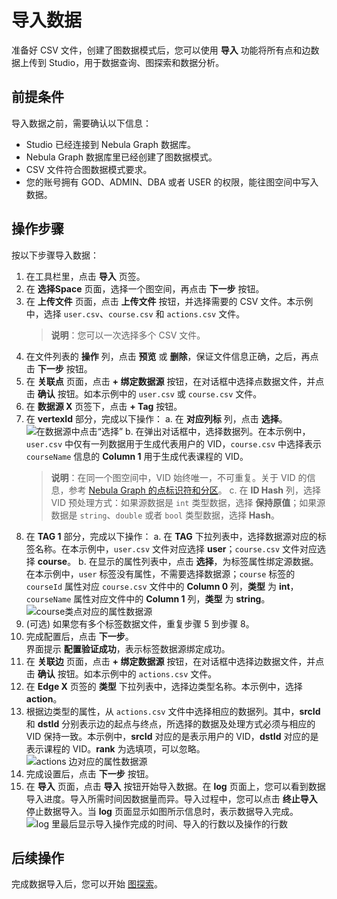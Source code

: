 # 导入数据

准备好 CSV 文件，创建了图数据模式后，您可以使用 **导入** 功能将所有点和边数据上传到 Studio，用于数据查询、图探索和数据分析。

## 前提条件

导入数据之前，需要确认以下信息：

- Studio 已经连接到 Nebula Graph 数据库。
- Nebula Graph 数据库里已经创建了图数据模式。
- CSV 文件符合图数据模式要求。
- 您的账号拥有 GOD、ADMIN、DBA 或者 USER 的权限，能往图空间中写入数据。

## 操作步骤

按以下步骤导入数据：

1. 在工具栏里，点击 **导入** 页签。
2. 在 **选择Space** 页面，选择一个图空间，再点击 **下一步** 按钮。
3. 在 **上传文件** 页面，点击 **上传文件** 按钮，并选择需要的 CSV 文件。本示例中，选择 `user.csv`、`course.csv` 和 `actions.csv` 文件。
   > **说明**：您可以一次选择多个 CSV 文件。
   >
4. 在文件列表的 **操作** 列，点击 **预览** 或 **删除**，保证文件信息正确，之后，再点击 **下一步** 按钮。
5. 在 **关联点** 页面，点击 **+ 绑定数据源** 按钮，在对话框中选择点数据文件，并点击 **确认** 按钮。如本示例中的 `user.csv` 或 `course.csv` 文件。
6. 在 **数据源 X** 页签下，点击 **+ Tag** 按钮。
7. 在 **vertexId** 部分，完成以下操作：
   a. 在 **对应列标** 列，点击 **选择**。  
   ![在数据源中点击“选择”](https://docs-cdn.nebula-graph.com.cn/nebula-studio-docs/st-ug-009.png "为 vertexId 选择数据源")
   b. 在弹出对话框中，选择数据列。在本示例中，`user.csv` 中仅有一列数据用于生成代表用户的 VID，`course.csv` 中选择表示 `courseName` 信息的 **Column 1** 用于生成代表课程的 VID。
   > **说明**：在同一个图空间中，VID 始终唯一，不可重复。关于 VID 的信息，参考 [Nebula Graph 的点标识符和分区](https://docs.nebula-graph.com.cn/manual-CN/5.appendix/vid-partition/ "点击进入 Nebula Graph 用户手册")。
   c. 在 **ID Hash** 列，选择 VID 预处理方式：如果源数据是 `int` 类型数据，选择 **保持原值**；如果源数据是 `string`、`double` 或者 `bool` 类型数据，选择 **Hash**。
8. 在 **TAG 1** 部分，完成以下操作：
   a. 在 **TAG** 下拉列表中，选择数据源对应的标签名称。在本示例中，`user.csv` 文件对应选择 **user**；`course.csv` 文件对应选择 **course**。
   b. 在显示的属性列表中，点击 **选择**，为标签属性绑定源数据。在本示例中，`user` 标签没有属性，不需要选择数据源；`course` 标签的 `courseId` 属性对应 `course.csv` 文件中的 **Column 0** 列，**类型** 为 **int**，`courseName` 属性对应文件中的 **Column 1** 列，**类型** 为 **string**。  
   ![course类点对应的属性数据源](https://docs-cdn.nebula-graph.com.cn/nebula-studio-docs/st-ug-010.png "为点属性选择数据源")
9. (可选) 如果您有多个标签数据文件，重复步骤 5 到步骤 8。
10. 完成配置后，点击 **下一步**。  
    界面提示 **配置验证成功**，表示标签数据源绑定成功。
11. 在 **关联边** 页面，点击 **+ 绑定数据源** 按钮，在对话框中选择边数据文件，并点击 **确认** 按钮。如本示例中的 `actions.csv` 文件。
12. 在 **Edge X** 页签的 **类型** 下拉列表中，选择边类型名称。本示例中，选择 **action**。
13. 根据边类型的属性，从 `actions.csv` 文件中选择相应的数据列。其中，**srcId** 和 **dstId** 分别表示边的起点与终点，所选择的数据及处理方式必须与相应的 VID 保持一致。本示例中，**srcId** 对应的是表示用户的 VID，**dstId** 对应的是表示课程的 VID。**rank** 为选填项，可以忽略。  
![actions 边对应的属性数据源](https://docs-cdn.nebula-graph.com.cn/nebula-studio-docs/st-ug-011.png "为边属性选择数据源")
14. 完成设置后，点击 **下一步** 按钮。
15. 在 **导入** 页面，点击 **导入** 按钮开始导入数据。在 **log** 页面上，您可以看到数据导入进度。导入所需时间因数据量而异。导入过程中，您可以点击 **终止导入** 停止数据导入。当 **log** 页面显示如图所示信息时，表示数据导入完成。  
![log 里最后显示导入操作完成的时间、导入的行数以及操作的行数](https://docs-cdn.nebula-graph.com.cn/nebula-studio-docs/st-ug-005.png "导入结束时的 log 信息")

## 后续操作

完成数据导入后，您可以开始 [图探索](st-ug-explore.md)。
